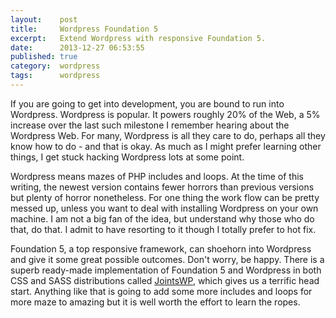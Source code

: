 ```yaml
---
layout:    post
title:     Wordpress Foundation 5
excerpt:   Extend Wordpress with responsive Foundation 5.
date:      2013-12-27 06:53:55
published: true
category:  wordpress
tags:      wordpress
---
```


If you are going to get into development, you are bound to run into Wordpress. Wordpress is popular. It powers roughly 20% of the Web, a 5% increase over the last such milestone I remember hearing about the Wordpress Web. For many, Wordpress is all they care to do, perhaps all they know how to do - and that is okay. As much as I might prefer learning other things, I get stuck hacking Wordpress lots at some point.

Wordpress means mazes of PHP includes and loops. At the time of this writing, the newest version contains fewer horrors than previous versions but plenty of horror nonetheless. For one thing the work flow can be pretty messed up, unless you want to deal with installing Wordpress on your own machine. I am not a big fan of the idea, but understand why those who do that, do that. I admit to have resorting to it though I totally prefer to hot fix.

Foundation 5, a top responsive framework, can shoehorn into Wordpress and give it some great possible outcomes. Don&#39;t worry, be happy. There is a superb ready-made implementation of Foundation 5 and Wordpress in both CSS and SASS distributions called [JointsWP][jointswp], which gives us a terrific head start. Anything like that is going to add some more includes and loops for more maze to amazing but it is well worth the effort to learn the ropes.

[jointswp]: http://jointswp.com
